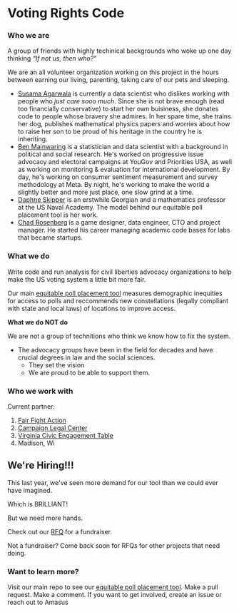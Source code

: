 # Voting Rights Code

### Who we are
A group of friends with highly techinical backgrounds who woke up one day thinking _"If not us, then who?"_

We are an all volunteer organization working on this project in the hours between earning our living, parenting, taking care of our pets and sleeping.

* [Susama Agarwala](https://www.linkedin.com/in/susama-agarwala-7117601/) is currently a data scientist who dislikes working with people who _just care sooo much_. Since she is not brave enough (read too financially conservative) to start her own buisiness, she donates code to people whose bravery she admires. In her spare time, she trains her dog, publishes mathematical physics papers and worries about how to raise her son to be proud of his heritage in the country he is inheriting.
* [Ben Mainwaring](https://www.linkedin.com/in/mainwaringb/) is a statistician and data scientist with a background in political and social research. He's worked on progressive issue advocacy and electoral campaigns at YouGov and Priorities USA,  as well as working on monitoring & evaluation for international development. By day, he's working on consumer sentiment measurement and survey methodology at Meta. By night, he's working to make the world a slightly better and more just place, one slow grind at a time.
* [Daphne Skipper](https://www.linkedin.com/in/daphne-skipper-b434a2275/) is an erstwhile Georgian and a mathematics professor at the US Naval Academy. The model behind our equitable poll placement tool is her work. 
* [Chad Rosenberg](https://www.linkedin.com/in/chad-rosenberg-b33358/) is a game designer, data engineer, CTO and project manager. He started his career managing academic code bases for labs that became startups.  


### What we do

Write code and run analysis for civil liberties advocacy organizations to help make the US voting system a little bit more fair. 

Our main [equitable poll placement tool](https://github.com/Voting-Rights-Code/Equitable-Polling-Locations) measures demographic inequities for access to polls and reccommends new constellations (legally compliant with state and local laws) of locations to improve access. 

**What we do NOT do**

We are not a group of technitions who think we know how to fix the system.
* The advocacy groups have been in the field for decades and have crucial degrees in law and the social sciences.
  * They set the vision
  * We are proud to be able to support them.

### Who we work with
Current partner:
1. [Fair Fight Action](https://fairfight.com/)
2. [Campaign Legal Center](https://campaignlegal.org/)
3. [Virginia Civic Engagement Table](https://engageva.org/)
4. Madison, Wi

## We're Hiring!!!
This last year, we've seen more demand for our tool than we could ever have imagined. 

Which is BRILLIANT!

But we need more hands.

Check out our [RFQ](https://github.com/Voting-Rights-Code/.github/blob/main/Fund%20Rraising%20(RFQ).md) for a fundraiser. 

Not a fundraiser? Come back soon for RFQs for other projects that need doing.


### Want to learn more?
Visit our main repo to see our [equitable poll placement tool](https://github.com/Voting-Rights-Code/Equitable-Polling-Locations). Make a pull request. Make a comment. 
If you want to get involved, create an issue or reach out to Amasus
